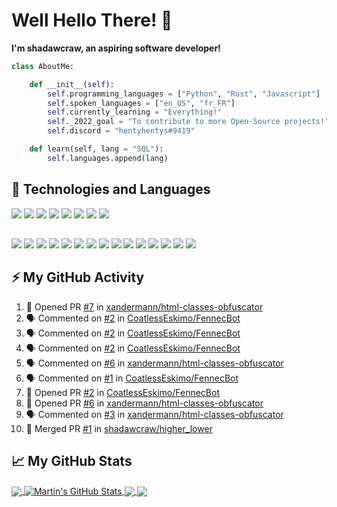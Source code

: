 # Well Hello There! :wave:

**I'm shadawcraw, an aspiring software developer!**

```python
class AboutMe:

    def __init__(self):
        self.programming_languages = ["Python", "Rust", "Javascript"]
        self.spoken_languages = ["en_US", "fr_FR"]
        self.currently_learning = "Everything!"
        self._2022_goal = "To contribute to more Open-Source projects!"
        self.discord = "hentyhentys#9419"

    def learn(self, lang = "SQL"):
        self.languages.append(lang)
```
## 🔧 Technologies and Languages

 <img src="https://img.shields.io/badge/PyCharm-000000.svg?&style=for-the-badge&logo=PyCharm&logoColor=white"> <img src="https://img.shields.io/badge/Visual_Studio_Code-0078D4?style=for-the-badge&logo=visual%20studio%20code&logoColor=white"> <img src="https://img.shields.io/badge/GNU%20Bash-4EAA25?style=for-the-badge&logo=GNU%20Bash&logoColor=white"> <img src="https://img.shields.io/badge/GIT-E44C30?style=for-the-badge&logo=git&logoColor=white"> <img src="https://img.shields.io/badge/GitHub-100000?style=for-the-badge&logo=github&logoColor=white"> <img src="https://img.shields.io/badge/Linux-FCC624?style=for-the-badge&logo=linux&logoColor=black"> <img src="https://img.shields.io/badge/Arch_Linux-1793D1?style=for-the-badge&logo=arch-linux&logoColor=white"> <img src="https://img.shields.io/badge/Debian-A81D33?style=for-the-badge&logo=debian&logoColor=white">
 
##

<img src="https://img.shields.io/badge/JavaScript-323330?style=for-the-badge&logo=javascript&logoColor=F7DF1E">  <img src="https://img.shields.io/badge/npm-CB3837?style=for-the-badge&logo=npm&logoColor=white"> <img src="https://img.shields.io/badge/HTML5-E34F26?style=for-the-badge&logo=html5&logoColor=white"> <img src="https://img.shields.io/badge/CSS3-1572B6?style=for-the-badge&logo=css3&logoColor=white"> <img src="https://img.shields.io/badge/json-5E5C5C?style=for-the-badge&logo=json&logoColor=white"> <img src="https://img.shields.io/badge/LaTeX-47A141?style=for-the-badge&logo=LaTeX&logoColor=white"> <img src="https://img.shields.io/badge/Python-FFD43B?style=for-the-badge&logo=python&logoColor=blue"> <img src="https://img.shields.io/badge/Rust-black?style=for-the-badge&logo=rust&logoColor=#E57324"> <img src="https://img.shields.io/badge/WebAssembly-654FF0?style=for-the-badge&logo=WebAssembly&logoColor=white"> <img src="https://img.shields.io/badge/Snyk-4C4A73?style=for-the-badge&logo=snyk&logoColor=white"> <img src="https://img.shields.io/badge/Django-092E20?style=for-the-badge&logo=django&logoColor=green"> <img src="https://img.shields.io/badge/Docker-2CA5E0?style=for-the-badge&logo=docker&logoColor=white"> <img src="https://img.shields.io/badge/Flask-000000?style=for-the-badge&logo=flask&logoColor=white"> <img src="https://img.shields.io/badge/Markdown-000000?style=for-the-badge&logo=markdown&logoColor=white"> <img src="https://img.shields.io/badge/powershell-5391FE?style=for-the-badge&logo=powershell&logoColor=white">

## ⚡ My GitHub Activity

<!--START_SECTION:activity-->
1. 💪 Opened PR [#7](https://github.com/xandermann/html-classes-obfuscator/pull/7) in [xandermann/html-classes-obfuscator](https://github.com/xandermann/html-classes-obfuscator)
2. 🗣 Commented on [#2](https://github.com/CoatlessEskimo/FennecBot/issues/2) in [CoatlessEskimo/FennecBot](https://github.com/CoatlessEskimo/FennecBot)
3. 🗣 Commented on [#2](https://github.com/CoatlessEskimo/FennecBot/issues/2) in [CoatlessEskimo/FennecBot](https://github.com/CoatlessEskimo/FennecBot)
4. 🗣 Commented on [#2](https://github.com/CoatlessEskimo/FennecBot/issues/2) in [CoatlessEskimo/FennecBot](https://github.com/CoatlessEskimo/FennecBot)
5. 🗣 Commented on [#6](https://github.com/xandermann/html-classes-obfuscator/issues/6) in [xandermann/html-classes-obfuscator](https://github.com/xandermann/html-classes-obfuscator)
6. 🗣 Commented on [#1](https://github.com/CoatlessEskimo/FennecBot/issues/1) in [CoatlessEskimo/FennecBot](https://github.com/CoatlessEskimo/FennecBot)
7. 💪 Opened PR [#2](https://github.com/CoatlessEskimo/FennecBot/pull/2) in [CoatlessEskimo/FennecBot](https://github.com/CoatlessEskimo/FennecBot)
8. 💪 Opened PR [#6](https://github.com/xandermann/html-classes-obfuscator/pull/6) in [xandermann/html-classes-obfuscator](https://github.com/xandermann/html-classes-obfuscator)
9. 🗣 Commented on [#3](https://github.com/xandermann/html-classes-obfuscator/issues/3) in [xandermann/html-classes-obfuscator](https://github.com/xandermann/html-classes-obfuscator)
10. 🎉 Merged PR [#1](https://github.com/shadawcraw/higher_lower/pull/1) in [shadawcraw/higher_lower](https://github.com/shadawcraw/higher_lower)
<!--END_SECTION:activity-->

## 📈 My GitHub Stats

<a href="https://github.com/shadawcraw/shadawcraw">
  <img align="center" src="https://github-readme-stats.vercel.app/api/top-langs/?username=shadawcraw&hide=java,html,tex&title_color=ffffff&theme=dark&langs_count=3&hide_border=true" />
</a>
<a href="https://github.com/shadawcraw/shadawcraw">
  <img align="center" src="https://github-readme-stats.vercel.app/api?username=shadawcraw&show_icons=true&line_height=27&count_private=true&theme=dark&hide_border=true" alt="Martin's GitHub Stats" />
</a>

<a href="https://github.com/shadawcraw/Hadum-Bot">
  <img align="center" src="https://github-readme-stats.vercel.app/api/pin/?username=shadawcraw&repo=Hadum-Bot&theme=dark&hide_border=true" />
</a>


<a href="https://github.com/shadawcraw/higher_lower">
  <img align="center" src="https://github-readme-stats.vercel.app/api/pin/?username=shadawcraw&repo=higher_lower&theme=dark&hide_border=true" />
</a> 

[featured_repo_1]: shadawcraw/Hadum-Bot
[featured_repo_2]: shadawcraw/higher_lower
